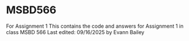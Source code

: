 # MSBD566
For Assignment 1
This contains the code and answers for Assignment 1 in class MSBD 566
Last edited: 09/16/2025 by Evann Bailey
